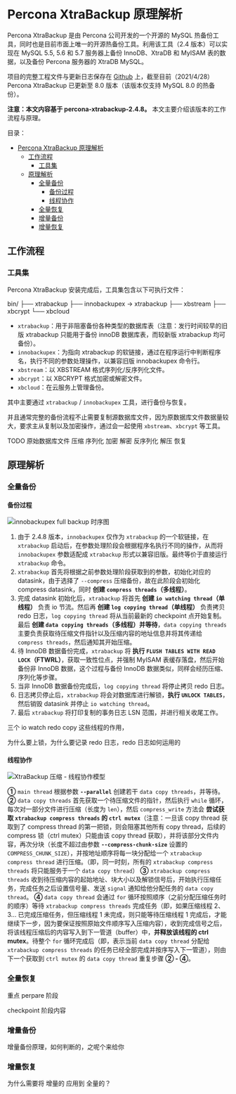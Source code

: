 # Percona XtraBackup 原理解析

Percona XtraBackup 是由 Percona 公司开发的一个开源的 MySQL 热备份工具，同时也是目前市面上唯一的开源热备份工具。利用该工具（2.4 版本）可以实现在 MySQL 5.5, 5.6 和 5.7 服务器上备份 InnoDB、XtraDB 和 MyISAM 表的数据，以及备份 Percona 服务器的 XtraDB MySQL。

项目的完整工程文件与更新日志保存在 [Github](https://github.com/percona/percona-xtrabackup) 上，截至目前（2021/4/28）Percona XtraBackup 已更新至 8.0 版本（该版本仅支持 MySQL 8.0 的热备份）。

**注意：本文内容基于 percona-xtrabackup-2.4.8。** 本文主要介绍该版本的工作流程与原理。

目录：

- [Percona XtraBackup 原理解析](#percona-xtrabackup-原理解析)
  - [工作流程](#工作流程)
    - [工具集](#工具集)
  - [原理解析](#原理解析)
    - [全量备份](#全量备份)
      - [备份过程](#备份过程)
      - [线程协作](#线程协作)
    - [全量恢复](#全量恢复)
    - [增量备份](#增量备份)
    - [增量恢复](#增量恢复)

## 工作流程

### 工具集

Percona XtraBackup 安装完成后，工具集包含以下可执行文件：

bin/
├── xtrabackup
├── innobackupex -> xtrabackup
├── xbstream
├── xbcrypt
└── xbcloud

* `xtrabackup`：用于非阻塞备份各种类型的数据库表（注意：发行时间较早的旧版 xtrabackup 只能用于备份 innoDB 数据库表，而较新版 xtrabackup 均可备份）。
* `innobackupex`：为指向 xtrabackup 的软链接，通过在程序运行中判断程序名，执行不同的参数处理操作，以兼容旧版 innobackupex 命令行。
* `xbstream`：以 XBSTREAM 格式序列化/反序列化文件。
* `xbcrypt`：以 XBCRYPT 格式加密或解密文件。
* `xbcloud`：在云服务上管理备份。

其中主要通过 `xtrabackup` / `innobackupex` 工具，进行备份与恢复。

并且通常完整的备份流程不止需要复制源数据库文件，因为原数据库文件数据量较大，要求主从复制以及加密操作，通过会一起使用 `xbstream`、`xbcrypt` 等工具。

TODO 原始数据库文件 压缩 序列化 加密 
解密 反序列化 解压 恢复

## 原理解析

### 全量备份

#### 备份过程

![innobackupex full backup 时序图](https://i.loli.net/2021/04/10/JZkwHeO2v1f567D.png)

1. 由于 2.4.8 版本，`innobackupex` 仅作为 `xtrabackup` 的一个软链接，在 `xtrabackup` 启动后，在参数处理阶段会根据程序名执行不同的操作，从而将 `innobackupex` 参数适配成 `xtrabackup` 形式以兼容旧版。最终等价于直接运行 `xtrabackup` 命令。
2. `xtrabackup` 首先将根据之前参数处理阶段获取到的参数，初始化对应的 datasink，由于选择了 `--compress` 压缩备份，故在此阶段会初始化 compress datasink，同时 **创建 `compress threads`（多线程）**。
3. 完成 datasink 初始化后，`xtrabackup` 将首先 **创建 `io watching thread`（单线程）** 负责 io 节流。然后再 **创建 `log copying thread`（单线程）** 负责拷贝 redo 日志，`log copying thread` 将从当前最新的 checkpoint 点开始复制。最后 **创建 `data copying threads`（多线程）并等待**，`data copying threads` 主要负责获取待压缩文件指针以及压缩内容的地址信息并将其传递给 `compress threads`，然后通知其开始压缩。
4. 待 InnoDB 数据备份完成，`xtrabackup` 将 **执行 `FLUSH TABLES WITH READ LOCK`（FTWRL）**，获取一致性位点，并强制 MyISAM 表缓存落盘，然后开始备份非 InnoDB 数据，这个过程与备份 InnoDB 数据类似，同样会经历压缩、序列化等步骤。
5. 当非 InnoDB 数据备份完成后，`log copying thread` 将停止拷贝 redo 日志。
6. 日志拷贝停止后，`xtrabackup` 将会对数据库进行解锁，**执行 `UNLOCK TABLES`**，然后销毁 datasink 并停止 `io watching thread`。
7. 最后 `xtrabackup` 将打印复制的事务日志 LSN 范围，并进行相关收尾工作。

三个 io watch redo copy 这些线程的作用，

为什么要上锁，为什么要记录 redo 日志，redo 日志如何运用的

#### 线程协作

![XtraBackup 压缩 - 线程协作模型](https://i.loli.net/2021/04/22/YqUdfTLQgpvC81J.png)

**①** `main thread` 根据参数 **`--parallel`** 创建若干 `data copy threads`，并等待。
**②** `data copy threads` 首先获取一个待压缩文件的指针，然后执行 `while` 循环，每次对一部分文件进行压缩（长度为 `len`），然后 `compress_write` 方法会 **尝试获取 `xtrabackup compress threads` 的 `ctrl mutex`**（注意：一旦该 copy thread 获取到了 compress thread 的第一把锁，则会阻塞其他所有 copy thread，后续的 compress 锁（ctrl mutex）只能由该 copy thread 获取），并将该部分文件内容，再次分块（长度不超过由参数 **`--compress-chunk-size`** 设置的 `COMPRESS_CHUNK_SIZE`），并按地址顺序将每一块分配给一个 `xtrabackup compress thread` 进行压缩。（即，同一时刻，所有的 `xtrabackup compress threads` 将只能服务于一个 `data copy thread`）
**③** `xtrabackup compress threads` 收到待压缩内容的起始地址、块大小以及解锁信号后，开始执行压缩任务，完成任务之后设置信号量、发送 `signal` 通知给他分配任务的 `data copy thread`。
**④** `data copy thread` 会通过 `for` 循环按照顺序（之前分配压缩任务时的顺序）等待 `xtrabackup compress threads` 完成任务（即，如果压缩线程 2、3... 已完成压缩任务，但压缩线程 1 未完成，则只能等待压缩线程 1 完成后，才能继续下一步，因为要保证按照原始文件顺序写入压缩内容），收到完成信号之后，将该线程压缩后的内容写入到下一管道（buffer）中，**并释放该线程的 ctrl mutex**。待整个 `for` 循环完成后（即，表示当前 `data copy thread` 分配给 `xtrabackup compress threads` 的任务已经全部完成并按序写入下一管道），则由下一个获取到 `ctrl mutex` 的 `data copy thread` 重复步骤 **② - ④**。

### 全量恢复

重点 perpare 阶段

checkpoint 阶段内容

### 增量备份

增量备份原理，如何判断的，之呢个来给你

### 增量恢复

为什么需要将 增量的 应用到 全量的？

